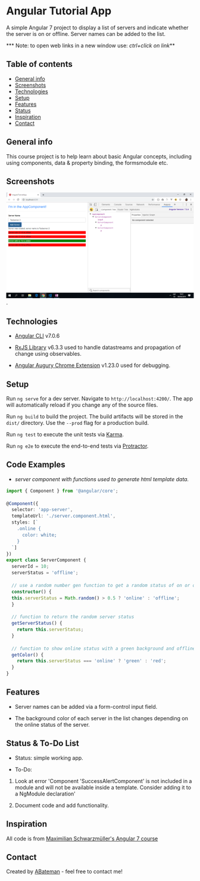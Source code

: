 # Angular Tutorial App

A simple Angular 7 project to display a list of servers and indicate whether the server is on or offline. Server names can be added to the list.

*** Note: to open web links in a new window use: _ctrl+click on link_**

## Table of contents

* [General info](#general-info)
* [Screenshots](#screenshots)
* [Technologies](#technologies)
* [Setup](#setup)
* [Features](#features)
* [Status](#status)
* [Inspiration](#inspiration)
* [Contact](#contact)

## General info

This course project is to help learn about basic Angular concepts, including using components, data & property binding, the formsmodule etc.

## Screenshots

![Example screenshot](./img/server-name-and-status.png).

## Technologies

* [Angular CLI](https://github.com/angular/angular-cli) v7.0.6

* [RxJS Library](https://angular.io/guide/rx-library) v6.3.3 used to handle datastreams and propagation of change using observables.

* [Angular Augury Chrome Extension](https://chrome.google.com/webstore/detail/augury/elgalmkoelokbchhkhacckoklkejnhcd) v1.23.0 used for debugging.

## Setup

Run `ng serve` for a dev server. Navigate to `http://localhost:4200/`. The app will automatically reload if you change any of the source files.

Run `ng build` to build the project. The build artifacts will be stored in the `dist/` directory. Use the `--prod` flag for a production build.

Run `ng test` to execute the unit tests via [Karma](https://karma-runner.github.io).

Run `ng e2e` to execute the end-to-end tests via [Protractor](http://www.protractortest.org/).

## Code Examples

* _server component with functions used to generate html template data._

```typescript
import { Component } from '@angular/core';

@Component({
  selector: 'app-server',
  templateUrl: './server.component.html',
  styles: [`
    .online {
      color: white;
    }
  `]
})
export class ServerComponent {
  serverId = 10;
  serverStatus = 'offline';

  // use a random number gen function to get a random status of on or offline
  constructor() {
  this.serverStatus = Math.random() > 0.5 ? 'online' : 'offline';
  }
  
  // function to return the random server status
  getServerStatus() {
    return this.serverStatus;
  }

  // function to show online status with a green background and offline with red.
  getColor() {
    return this.serverStatus === 'online' ? 'green' : 'red';
  }
}

```

## Features

* Server names can be added via a form-control input field.

* The background color of each server in the list changes depending on the online status of the server.

## Status & To-Do List

* Status: simple working app.

* To-Do:

1. Look at error 'Component 'SuccessAlertComponent' is not included in a module and will not be available inside a template. Consider adding it to a NgModule declaration'

1. Document code and add functionality.

## Inspiration

All code is from [Maximilian Schwarzmüller's Angular 7 course](https://www.udemy.com/the-complete-guide-to-angular-2/learn/v4/overview)

## Contact

Created by [ABateman](https://www.andrewbateman.org) - feel free to contact me!
